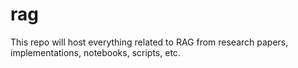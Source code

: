 # rag
This repo will host everything related to RAG from research papers, implementations, notebooks, scripts, etc.
